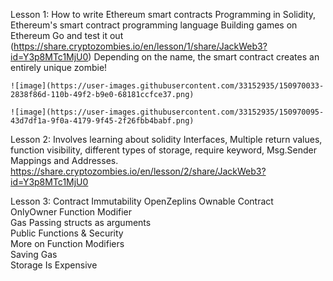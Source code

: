 Lesson 1:
  How to write Ethereum smart contracts
  Programming in Solidity, Ethereum's smart contract programming language
  Building games on Ethereum
  Go and test it out (https://share.cryptozombies.io/en/lesson/1/share/JackWeb3?id=Y3p8MTc1MjU0)
    Depending on the name, the smart contract creates an entirely unique zombie!
    
    ![image](https://user-images.githubusercontent.com/33152935/150970033-2838f86d-110b-49f2-b9e0-68181ccfce37.png)

    ![image](https://user-images.githubusercontent.com/33152935/150970095-43d7df1a-9f0a-4179-9f45-2f26fbb4babf.png)

    
Lesson 2:
  Involves learning about solidity Interfaces, Multiple return values, function visibility, different types of storage, require keyword, Msg.Sender Mappings and Addresses.
  https://share.cryptozombies.io/en/lesson/2/share/JackWeb3?id=Y3p8MTc1MjU0

Lesson 3:
  Contract Immutability	
  OpenZeplins Ownable Contract	
  OnlyOwner Function Modifier	
  Gas
  Passing structs as arguments	
  Public Functions & Security	
  More on Function Modifiers	
  Saving Gas	
  Storage Is Expensive	
